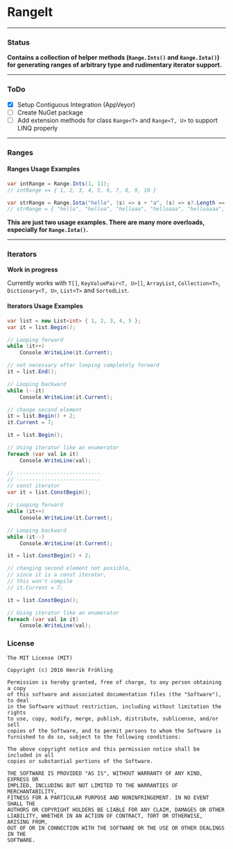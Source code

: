 RangeIt
===

---
### Status
**Contains a collection of helper methods (`Range.Ints()` and `Range.Iota()`) for generating ranges of arbitrary type and rudimentary iterator support.**

---

### ToDo

- [x] Setup Contiguous Integration (AppVeyor)
- [ ] Create NuGet package
- [ ] Add extension methods for class `Range<T>` and `Range<T, U>` to support LINQ properly

---

### Ranges

#### Ranges Usage Examples
```csharp
var intRange = Range.Ints(1, 11);
// intRange == { 1, 2, 3, 4, 5, 6, 7, 8, 9, 10 }

var strRange = Range.Iota("hello", (s) => s + "a", (s) => s?.Length == 10);
// strRange = { "hello", "helloa", "helloaa", "helloaaa", "helloaaaa", "helloaaaaa" }
```

**This are just two usage examples. There are many more overloads, especially for `Range.Iota()`.**

---

### Iterators
**Work in progress**

Currently works with `T[]`, `KeyValuePair<T, U>[]`, `ArrayList`, `Collection<T>`, `Dictionary<T, U>`, `List<T>` and `SortedList`.

#### Iterators Usage Examples
```csharp
var list = new List<int> { 1, 2, 3, 4, 5 };
var it = list.Begin();

// Looping forward
while (it++)
    Console.WriteLine(it.Current);

// not necessary after looping completely forward
it = list.End();

// Looping backward
while (--it)
    Console.WriteLine(it.Current);

// change second element
it = list.Begin() + 2;
it.Current = 7;

it = list.Begin();

// Using iterator like an enumerator
foreach (var val in it)
    Console.WriteLine(val);

// ---------------------------
// ---------------------------
// const iterator
var it = list.ConstBegin();

// Looping forward
while (it++)
    Console.WriteLine(it.Current);

// Looping backward
while (it--)
    Console.WriteLine(it.Current);

it = list.ConstBegin() + 2;

// changing second element not possible,
// since it is a const iterator,
// this won't compile
// it.Current = 7;

it = list.ConstBegin();

// Using iterator like an enumerator
foreach (var val in it)
    Console.WriteLine(val);
```

### License
```
The MIT License (MIT)

Copyright (c) 2016 Henrik Fröhling

Permission is hereby granted, free of charge, to any person obtaining a copy
of this software and associated documentation files (the "Software"), to deal
in the Software without restriction, including without limitation the rights
to use, copy, modify, merge, publish, distribute, sublicense, and/or sell
copies of the Software, and to permit persons to whom the Software is
furnished to do so, subject to the following conditions:

The above copyright notice and this permission notice shall be included in all
copies or substantial portions of the Software.

THE SOFTWARE IS PROVIDED "AS IS", WITHOUT WARRANTY OF ANY KIND, EXPRESS OR
IMPLIED, INCLUDING BUT NOT LIMITED TO THE WARRANTIES OF MERCHANTABILITY,
FITNESS FOR A PARTICULAR PURPOSE AND NONINFRINGEMENT. IN NO EVENT SHALL THE
AUTHORS OR COPYRIGHT HOLDERS BE LIABLE FOR ANY CLAIM, DAMAGES OR OTHER
LIABILITY, WHETHER IN AN ACTION OF CONTRACT, TORT OR OTHERWISE, ARISING FROM,
OUT OF OR IN CONNECTION WITH THE SOFTWARE OR THE USE OR OTHER DEALINGS IN THE
SOFTWARE.
```
